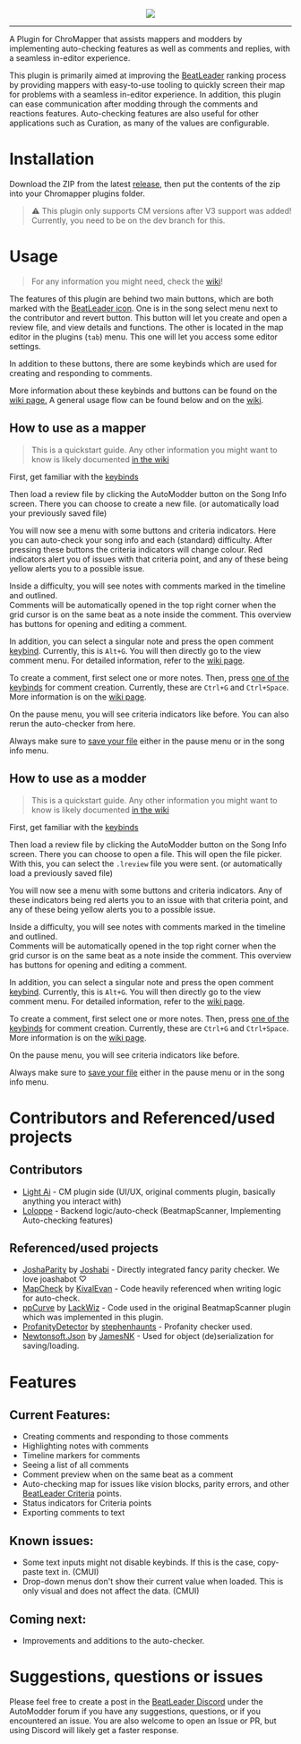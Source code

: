 <p align="center"><img src="https://github.com/LightAi39/ChroMapper-LightModding/blob/main/Assets/AutoModderGraphic.png"></p>

---

A Plugin for ChroMapper that assists mappers and modders by implementing auto-checking features as well as comments and replies, with a seamless in-editor experience.

This plugin is primarily aimed at improving the [BeatLeader](https://www.beatleader.xyz/) ranking process by providing mappers with easy-to-use tooling to quickly screen their map for problems with a seamless in-editor experience. In addition, this plugin can ease communication after modding through the comments and reactions features. Auto-checking features are also useful for other applications such as Curation, as many of the values are configurable.

# Installation
Download the ZIP from the latest [release](https://github.com/LightAi39/ChroMapper-AutoModder/releases/latest), then put the contents of the zip into your Chromapper plugins folder.

> :warning: This plugin only supports CM versions after V3 support was added! Currently, you need to be on the dev branch for this.

# Usage
> For any information you might need, check the [wiki](https://github.com/LightAi39/ChroMapper-AutoModder/wiki)!

The features of this plugin are behind two main buttons, which are both marked with the [BeatLeader icon](https://github.com/LightAi39/ChroMapper-AutoModder/blob/main/ChroMapper-LightModding/Assets/Icon.png).
One is in the song select menu next to the contributor and revert button. This button will let you create and open a review file, and view details and functions.
The other is located in the map editor in the plugins (`tab`) menu. This one will let you access some editor settings.

In addition to these buttons, there are some keybinds which are used for creating and responding to comments.

More information about these keybinds and buttons can be found on the [wiki page.](https://github.com/LightAi39/ChroMapper-AutoModder/wiki/Keybinds-&-Buttons)
A general usage flow can be found below and on the [wiki](https://github.com/LightAi39/ChroMapper-AutoModder/wiki).

## How to use as a mapper
> This is a quickstart guide. Any other information you might want to know is likely documented [in the wiki](https://github.com/LightAi39/ChroMapper-AutoModder/wiki)

First, get familiar with the [keybinds](https://github.com/LightAi39/ChroMapper-AutoModder/wiki/Keybinds-&-Buttons)

Then load a review file by clicking the AutoModder button on the Song Info screen. There you can choose to create a new file. (or automatically load your previously saved file)  

You will now see a menu with some buttons and criteria indicators. Here you can auto-check your song info and each (standard) difficulty. After pressing these buttons the criteria indicators will change colour. Red indicators alert you of issues with that criteria point, and any of these being yellow alerts you to a possible issue.

Inside a difficulty, you will see notes with comments marked in the timeline and outlined.  
Comments will be automatically opened in the top right corner when the grid cursor is on the same beat as a note inside the comment. This overview has buttons for opening and editing a comment.

In addition, you can select a singular note and press the open comment [keybind](https://github.com/LightAi39/ChroMapper-AutoModder/wiki/Keybinds-&-Buttons#keybinds). Currently, this is `Alt+G`. You will then directly go to the view comment menu. For detailed information, refer to the [wiki page](https://github.com/LightAi39/ChroMapper-AutoModder/wiki/Comments).

To create a comment, first select one or more notes. Then, press [one of the keybinds](https://github.com/LightAi39/ChroMapper-AutoModder/wiki/Keybinds-&-Buttons#keybinds) for comment creation. Currently, these are `Ctrl+G` and `Ctrl+Space`. More information is on the [wiki page](https://github.com/LightAi39/ChroMapper-AutoModder/wiki/Comments).

On the pause menu, you will see criteria indicators like before. You can also rerun the auto-checker from here.

Always make sure to [save your file](https://github.com/LightAi39/ChroMapper-AutoModder/wiki/Files#saving-a-file) either in the pause menu or in the song info menu.

## How to use as a modder
> This is a quickstart guide. Any other information you might want to know is likely documented [in the wiki](https://github.com/LightAi39/ChroMapper-AutoModder/wiki)

First, get familiar with the [keybinds](https://github.com/LightAi39/ChroMapper-AutoModder/wiki/Keybinds-&-Buttons)

Then load a review file by clicking the AutoModder button on the Song Info screen. There you can choose to open a file. This will open the file picker. With this, you can select the `.lreview` file you were sent. (or automatically load a previously saved file)  

You will now see a menu with some buttons and criteria indicators. Any of these indicators being red alerts you to an issue with that criteria point, and any of these being yellow alerts you to a possible issue.

Inside a difficulty, you will see notes with comments marked in the timeline and outlined.  
Comments will be automatically opened in the top right corner when the grid cursor is on the same beat as a note inside the comment. This overview has buttons for opening and editing a comment.

In addition, you can select a singular note and press the open comment [keybind](https://github.com/LightAi39/ChroMapper-AutoModder/wiki/Keybinds-&-Buttons#keybinds). Currently, this is `Alt+G`. You will then directly go to the view comment menu. For detailed information, refer to the [wiki page](https://github.com/LightAi39/ChroMapper-AutoModder/wiki/Comments).

To create a comment, first select one or more notes. Then, press [one of the keybinds](https://github.com/LightAi39/ChroMapper-AutoModder/wiki/Keybinds-&-Buttons#keybinds) for comment creation. Currently, these are `Ctrl+G` and `Ctrl+Space`. More information is on the [wiki page](https://github.com/LightAi39/ChroMapper-AutoModder/wiki/Comments).

On the pause menu, you will see criteria indicators like before.

Always make sure to [save your file](https://github.com/LightAi39/ChroMapper-AutoModder/wiki/Files#saving-a-file) either in the pause menu or in the song info menu.

# Contributors and Referenced/used projects

## Contributors
* [Light Ai](https://github.com/LightAi39) - CM plugin side (UI/UX, original comments plugin, basically anything you interact with)
* [Loloppe](https://github.com/Loloppe) - Backend logic/auto-check (BeatmapScanner, Implementing Auto-checking features)

## Referenced/used projects
* [JoshaParity](https://github.com/Joshabi/JoshaParity) by [Joshabi](https://github.com/Joshabi) - Directly integrated fancy parity checker. We love joashabot ♡
* [MapCheck](https://github.com/KivalEvan/BeatSaber-MapCheck) by [KivalEvan](https://github.com/KivalEvan) - Code heavily referenced when writing logic for auto-check.
* [ppCurve](https://github.com/LackWiz/ppCurve/) by [LackWiz](https://github.com/LackWiz) - Code used in the original BeatmapScanner plugin which was implemented in this plugin.
* [ProfanityDetector](https://github.com/stephenhaunts/ProfanityDetector) by [stephenhaunts](https://github.com/stephenhaunts) - Profanity checker used.
* [Newtonsoft.Json](https://github.com/jamesnk/newtonsoft.json) by [JamesNK](https://github.com/JamesNK) - Used for object (de)serialization for saving/loading.

# Features

## Current Features:
* Creating comments and responding to those comments
* Highlighting notes with comments
* Timeline markers for comments
* Seeing a list of all comments
* Comment preview when on the same beat as a comment
* Auto-checking map for issues like vision blocks, parity errors, and other [BeatLeader Criteria](https://beatleader.wiki/en/criteria) points.
* Status indicators for Criteria points
* Exporting comments to text

## Known issues:
* Some text inputs might not disable keybinds. If this is the case, copy-paste text in. (CMUI)
* Drop-down menus don't show their current value when loaded. This is only visual and does not affect the data. (CMUI)

## Coming next:
* Improvements and additions to the auto-checker.

# Suggestions, questions or issues
Please feel free to create a post in the [BeatLeader Discord](https://discord.gg/2RG5YVqtG6) under the AutoModder forum if you have any suggestions, questions, or if you encountered an issue. You are also welcome to open an Issue or PR, but using Discord will likely get a faster response.

